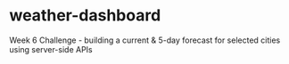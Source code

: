 # weather-dashboard
Week 6 Challenge - building a current &amp; 5-day forecast for selected cities using server-side APIs
